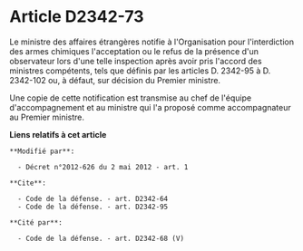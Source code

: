 # Article D2342-73

Le ministre des affaires étrangères notifie à l'Organisation pour l'interdiction des armes chimiques l'acceptation ou le
refus de la présence d'un observateur lors d'une telle inspection après avoir pris l'accord des ministres compétents, tels
que définis par les articles D. 2342-95 à D. 2342-102 ou, à défaut, sur décision du Premier ministre. 

Une copie de cette notification est transmise au chef de l'équipe d'accompagnement et au ministre qui l'a proposé comme
accompagnateur au Premier ministre.

**Liens relatifs à cet article**

	**Modifié par**:

	  - Décret n°2012-626 du 2 mai 2012 - art. 1

	**Cite**:

	  - Code de la défense. - art. D2342-64
	  - Code de la défense. - art. D2342-95

	**Cité par**:

	  - Code de la défense. - art. D2342-68 (V)

